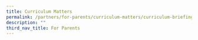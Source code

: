 ```yaml
---
title: Curriculum Matters
permalink: /partners/for-parents/curriculum-matters/curriculum-briefing-slides
description: ""
third_nav_title: For Parents
---
```





